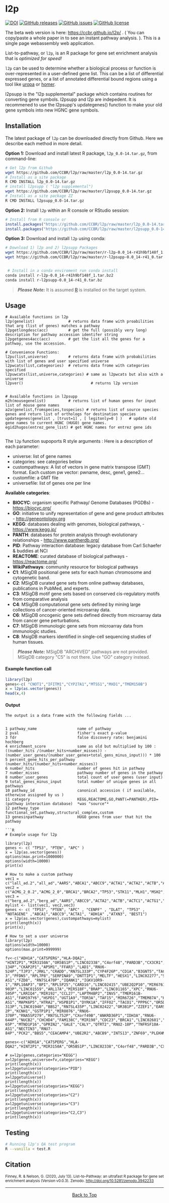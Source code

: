 # l2p

[![DOI](https://zenodo.org/badge/164483194.svg)](https://zenodo.org/badge/latestdoi/164483194)
[![GitHub releases](https://img.shields.io/github/release/CCBR/l2p)](https://github.com/CCBR/l2p/releases) [![GitHub issues](https://img.shields.io/github/issues/CCBR/l2p)](https://github.com/CCBR/l2p/issues) [![GitHub license](https://img.shields.io/github/license/CCBR/l2p)](https://github.com/CCBR/l2p/blob/master/LICENSE)

The beta web version is here: https://ccbr.github.io/l2p/ . ( You can copy/paste a whole paper in to see an instant pathway analysis. ).  This is a single page webassembly web application.

List-to-pathway, or `l2p`, is an R package for gene set enrichment analysis that is _optimized for speed!_ 

`l2p` can be used to determine whether a biological process or function is over-represented in a user-defined gene list. This can be a list of differential expressed genes, or a list of annotated differential bound regions using a tool like [uropa](https://www.nature.com/articles/s41598-017-02464-y) or [homer](http://homer.ucsd.edu/homer/ngs/annotation.html). 

l2psupp is the "l2p supplemental" package which contains routines for converting gene symbols.  l2psupp and l2p are indepedent.  It is recommened to use the l2psupp's updategenes() function to make your old gene symbols into new HGNC gene symbols.


## Installation

The latest package of `l2p` can be downloaded directly from Github. Here we describe each method in more detail.

**Option 1:** Download and install latest R package, `l2p_0.0-14.tar.gz`, from command-line:
```bash
# Get l2p from Github
wget https://github.com/CCBR/l2p/raw/master/l2p_0.0-14.tar.gz
# Install as a site package 
R CMD INSTALL l2p_0.0-14.tar.gz
# install l2psupp ( "l2p supplemental")
wget https://github.com/CCBR/l2p/raw/master/l2psupp_0.0-14.tar.gz
# Install as a site package ZZ
R CMD INSTALL l2psupp_0.0-14.tar.gz
```
 
**Option 2:** Install `l2p` within an R console or RStudio session:
```R
# Install from R console or 
install.packages("https://github.com/CCBR/l2p/raw/master/l2p_0.0-14.tar.gz", repos=NULL) 
install.packages("https://github.com/CCBR/l2p/raw/master/l2psupp_0.0-14.tar.gz", repos=NULL) 

```

**Option 3:** Download and install `l2p` using conda:
```bash
# Download 1) l2p and 2) l2psupp Packages
wget https://github.com/CCBR/l2p/raw/master/r-l2p-0.0_14-r41h9bf148f_1.tar.bz2
wget https://github.com/CCBR/l2p/raw/master/r-l2psupp-0.0_14-r41_0.tar.bz2


 # Install in a conda enviroment run conda install  
conda install r-l2p-0.0_14-r41h9bf148f_1.tar.bz2
conda install r-l2psupp-0.0_14-r41_0.tar.bz

```
> _**Please Note:**_ It is assumed [R](https://cran.r-project.org/doc/manuals/R-admin.html) is installed on the target system. 

## Usage
```
# Available functions in l2p
l2p(genelist)               # returns data frame with proabilities that arg (list of genes) matches a pathway
l2pgetlongdesc(acc)         # get the full (possibly very long) description for pathway accession identifer string
l2pgetgenes4acc(acc)        # get the list all the genes for a pathway, use the accession.

# Convenience Functions:
l2pu(list,universe)         # returns data frame with probabilities with list of genes and user specified universe
l2pwcats(list,categeories)  # returns data frome with categories specified
l2puwcats(list,universe,categories) # same as l2pwcats but also with a universe
l2pver()                              # returns l2p version


# Available functions in l2psupp 
m2h(mousegenelist)          # returns list of human genes for input list of mouse gene names
a2a(genelist,fromspecies,tospecies) # returns list of source species genes and return list of orthologs for destination species
updategenes(genelist , [trust=1] , [ legitonly=0 ] )   # update old gene names to current HGNC (HUGO) gene names.
egid2hugos(entrez_gene_list) # get HGNC names for entrez gene ids
 
```

The `l2p` function supoports R style arguments    :
Here is a description of each parameter: 
 - universe: list of gene names
 - categories: see categories below
 - custompathways: A list of vectors in gene matrix transpose (GMT) format. Each custom pw vector: pwname, desc, gene1, gene2...
 - customfile: a GMT file
 - universefile: list of genes one per line

**Available categories**:
 - **BIOCYC**: organism specific Pathway/ Genome Databases (PGDBs)  - https://biocyc.org/
 - **GO**: initiative to unify representation of gene and gene product attributes -  http://geneontology.org
 - **KEGG**: databases dealing with genomes, biological pathways, - https://www.kegg.jp/
 - **PANTH**: databases for protein analysis through evolutionary relationships - http://www.pantherdb.org/
 - **PID**: Pathway interaction database: legacy database from Carl Schaefer & buddies at NCI
 - **REACTOME**: curated database of biological pathways - https://reactome.org/
 - **WikiPathways**: community resource for biological pathways 
 - **C1**: MSigDB positional gene sets for each human chromosome and cytogenetic band.
 - **C2**: MSigDB curated gene sets from online pathway databases, publications in PubMed, and experts.
 - **C3**: MSigDB motif gene sets based on conserved cis-regulatory motifs from comparative analysis
 - **C4**: MSigDB computational gene sets defined by mining large collections of cancer-oriented microarray data.
 - **C6**: MSigDB oncogenic gene sets defined directly from microarray data from cancer gene perturbations.
 - **C7**: MSigDB immunologic gene sets  from microarray data from immunologic studies.
 - **C8**: MsigDB markers identified in single-cell sequencing studies of human tissues.

> _**Please Note:**_ MSigDB "ARCHIVED" pathways are not provided.  MSigDB category "C5" is not there. Use "GO" category  instead.

#### Example function call
```R 
library(l2p)
genes<-c( "CNOT1","IFITM1","CYP27A1","MTSS1","MXD1","TMEM150B")
x = l2p(as.vector(genes))
head(x,4)

```

#### Output
```
The output is a data frame with the following fields ...
 

1 pathway_name                  name of pathway
2 pval                          fisher's exact p-value
3 fdr                           false discovery rate: benjamini hochberg
4 enrichment_score              same as old but multiplied by 100 : ((number_hits /(number_hits+number_misses)) - (number_user_genes/(number_user_genes+total_gens_minus_input))) * 100
5 percent_gene_hits_per_pathway (number_hits/(number_hits+number_misses))
6 number_hits                   number of genes hit in pathway
7 number_misses                 pathway number of genes in the pathway
8 number_user_genes             total count of user genes (user input)
9 total_genes_minus_input       total number of unique genes in all pathways
10 pathway_id                   canonical accession ( if available, otherwise assigned by us )
11 category                     KEGG,REACTOME,GO,PANT(=PANTHER),PID=(pathway interaction database)  *was "source"*
12 pathway_type                 functional_set,pathway,structural_complex,custom
13 genesinpathway               HUGO genes from user that hit the pathway

```R
# Example usage for l2p
    
library(l2p)
genes <- c( "TP53", "PTEN", "APC" )
x = l2p(as.vector(genes))
options(max.print=1000000)
options(width=10000)
print(x)

# How to make a custom pathway
vec1 = c("lall_ad.2","all_ad","AARS","ABCA1","ABCC9","ACTA1","ACTA2","ACTB","ACTC1","ACTG1","ACTN2","ACTN4","ACVR2B","ACVRL1","ADAR","AFG3L2","AFP","AIP","AK1","AKAP9")
vec2 = c("ACMG_2_0.2","ACMG_2_0","BRCA1","BRCA2","TP53","STK11","MLH1","MSH2","MSH6","PMS2")
vec3 = c("berg_ad.2","berg_ad","AARS","ABCC9","ACTA2","ACTB","ACTC1","ACTG1","ACTN2","ACTN4","ACVR2B","ACVRL1","ADAR","AFG3L2","AIP","AK1","AKAP9","AKT2","AMPD1","ANG","ANK2","ANKH","APC","APOA2","APOA5","APOB","APP","ATL1","ATP1A2","ATP2A2","ATP2C1","ATXN1","ATXN10","ATXN2","ATXN3","ATXN7","AXIN2","BAG3","BCO1","BEST1")
mylist <- list(vec1, vec2,vec3)
genes <- c( "TP53", "PTEN", "APC" , "CENPF" , "DLAT", "TP53" , "NOTAGENE" ,"ABCA1","ABCC9","ACTA1", "ADH1A" ,"ATXN3", "BEST1")
x = l2p(as.vector(genes),custompathways=mylist)
print(length(x))
print(x);

# How to set a user universe
library(l2p)
options(width=10000)
options(max.print=999999)

fv<-c("ADH1A","CATSPERG","HLA-DQA2", "HINT2P1","MIR3150A","OR5BS1P","LINC02338","C4orf48","PARD3B","CX3CR1","RPL21P121","ARHGAP1","GAPDHP36","CNBD1","C8orf48","HTR3D","LINC00396","HIGD1AP5","C16orf90","RNU1-134P","CKAP2P1","AP5M1","FFAR3","LAD1","RNU6-524P","TJP3","JRKL","CRADD","RN7SL333P","CYP4F26P","CD1A","B3GNT5","TACC1P1","LINC02763","LOC100505664","TEX15","RPSAP18","CHP2","TRAV8-3","PFDN5","RPL7P8","SERPINA9","DNTTIP1","MELTF","HESX1","LINC02277","SFSWAP","SLC7A11","NAA16","FAM171B","GMNN","ZBTB2","WNT6","LINC02799","MRPL4","MTND1P37","HMGN2P40","NMD3P1","MIR195","LINC02785","DYM","TADA3","CEACAMP5","FAM198B-AS1","FZD8", "RN7SL470P","IQANK1","IGKV1OR9-1","RPL10AP3","BPI","RPL5P25","CARD16","LINC02415","UBE2Q2P10","MIR6761","RNU6-903P","LINC01559","ARL17A","MIR518F","BRAP","LINC01165","XPC","RNU6-505P","LRRIQ4","MIR192","CCL27","LAPTM4BP2","INVS","TMEM161B-AS1","FAM197Y6","HSPD1","UGT1A9","TOR3A","TAF15","MIR6726","TMEM87A","HMGB1","MEI4","NAGPA-AS1","MAPK6P5","HTRA2","HSPB1P1","DYRK1A","IFFO2","TACO1","PPP6C","OR5D14","RNU6-313P","LINC01940","BBS2","RN7SL435P","LINC02422","OR3B1P","ZZEF1","EARS2","LINC02558","LINC00265-2P","KCNH1","GSTP1P1","MIR8076","RNU6-370P","RNA5SP279","RN7SL752P","CXorf49B","ANKRD36P1","IDH3A","RNU6-644P","NUCB2","CHCHD4","FAM138C","MIR198","CDC23","BRCA1","LINC02681","TFB2M","PPIP5K2","MAP2K1","MTATP6P14","COX6B1P2","HDAC5","RAB11FIP2","VSIG4","RN7SL690P","DNAJC13","GOT2P1","GTF2H1","BIRC2","LOC100132202","GAGE4","MTRNR2L10","LINC02319","C8orf49","CCNG2","LINC01524","RN7SKP49","CLDN22","FXYD6","LINC00384","ZNF14","PCGF3","CCDC6","TM4SF20","PRPS1L1","PRORSD1P","SEPHS1P1","KCNA10","MGAT5","LINC02015","BSDC1","POTEM","PHAX","RNU4-65P","MTND1P16","GPRIN2","GALE","CALY","QTRT2","RNU2-18P","TNFRSF10A-AS1","NECTIN3","RNU7-84P","PCK2","BBS5","CEACAMP4","UBE2R2","ABCB9","INTS13","ZNF69","PLEKHM2","LDHA","PHKBP1","SLC9B2","HNRNPA3P9","ARGFXP1","IER5L","CAPRIN1","RNA5SP19","NOP9","COX6CP16")

genes<-c("ADH1A","CATSPERG","HLA-DQA2","HINT2P1","MIR3150A","OR5BS1P","LINC02338","C4orf48","PARD3B","CX3CR1","RPL21P121","ARHGAP1","GAPDHP36","CNBD1","C8orf48","HTR3D","LINC00396","HIGD1AP5")

# x=l2p(genes,categories="KEGG")
x=l2p(genes,universe=fv,categories="KEGG")
print(length(x))
x=l2pgetuniverse(categories="PID")
print(length(x))
x=l2pgetuniverse()
print(length(x))
x=l2pgetuniverse(categories="KEGG")
print(length(x))
x=l2pgetuniverse(categories="C2")
print(length(x))
x=l2pgetuniverse(categories="C3")
print(length(x))
x=l2pgetuniverse(categories="C2,C3")
print(length(x))
```
## Testing  
``` bash
# Running l2p's QA test program
R --vanilla < test.R
```

## Citation
<sup>Finney, R. & Nelson, G. (2020, July 13). List-to-Pathway: an ultrafast R package for gene set enrichment analysis (Version v0.0.3). Zenodo. http://doi.org/10.5281/zenodo.3942233</sup>
  
<hr>
  
<p align="center">
	<a href="#l2p">Back to Top</a>
</p>
